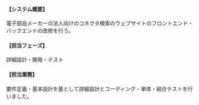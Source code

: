 #### 【システム概要】

電子部品メーカーの法人向けのコネクタ検索のウェブサイトのフロントエンド・バックエンドの改修を行う。

#### 【担当フェーズ】

詳細設計・開発・テスト

#### 【担当業務】

要件定義・基本設計を基として詳細設計とコーディング・単体・結合テストを行いました。
